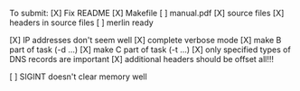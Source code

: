 To submit:
[X] Fix README
[X] Makefile
[ ] manual.pdf
[X] source files
[X] headers in source files
[ ] merlin ready

[X] IP addresses don't seem well
[X] complete verbose mode
[X] make B part of task (-d ...)
[X] make C part of task (-t ...)
[X] only specified types of DNS records are important
[X] additional headers should be offset all!!!

[ ] SIGINT doesn't clear memory well
